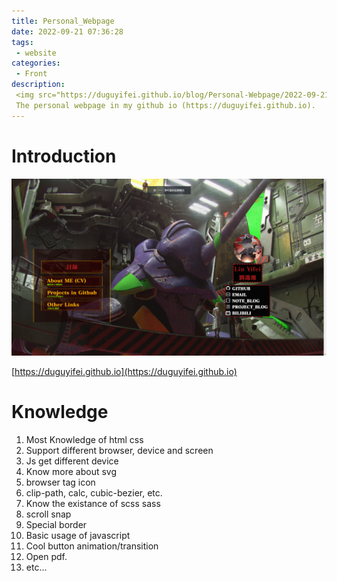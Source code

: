 ```yaml
---
title: Personal_Webpage
date: 2022-09-21 07:36:28
tags:
 - website
categories:
 - Front
description: 
 <img src="https://duguyifei.github.io/blog/Personal-Webpage/2022-09-21-07-40-08.png">
 The personal webpage in my github io (https://duguyifei.github.io).
---
```


# Introduction
![](Personal-Webpage/2022-09-21-07-40-08.png)

[https://duguyifei.github.io](https://duguyifei.github.io)

# Knowledge
1. Most Knowledge of html css
2. Support different browser, device and screen
3. Js get different device
4. Know more about svg
5. browser tag icon
6. clip-path, calc, cubic-bezier, etc.
7. Know the existance of scss sass
8. scroll snap
9. Special border
10. Basic usage of javascript
11. Cool button animation/transition
12. Open pdf.
13. etc...